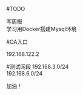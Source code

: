 #TODO

写周报  
学习用Docker搭建Mysql环境

#OA入口

192.168.122.2


#测试网段 
192.168.3.0/24  
192.168.6.0/24

加油！



